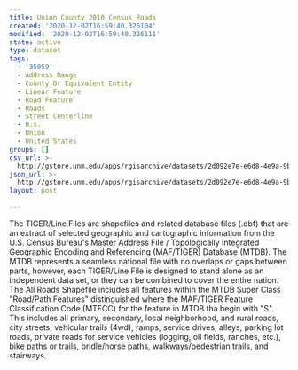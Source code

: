 ```yaml
---
title: Union County 2010 Census Roads
created: '2020-12-02T16:59:40.326104'
modified: '2020-12-02T16:59:40.326111'
state: active
type: dataset
tags:
  - '35059'
  - Address Range
  - County Or Equivalent Entity
  - Linear Feature
  - Road Feature
  - Roads
  - Street Centerline
  - U.s.
  - Union
  - United States
groups: []
csv_url: >-
  http://gstore.unm.edu/apps/rgisarchive/datasets/2d092e7e-e6d8-4e9a-9bd8-70837effd60e/tl_2010_35059_roads.derived.csv
json_url: >-
  http://gstore.unm.edu/apps/rgisarchive/datasets/2d092e7e-e6d8-4e9a-9bd8-70837effd60e/tl_2010_35059_roads.derived.json
layout: post

---
```

The TIGER/Line Files are shapefiles and related database files (.dbf) that are an extract of selected geographic and cartographic information from the U.S. Census Bureau's Master Address File / Topologically Integrated Geographic Encoding and Referencing (MAF/TIGER) Database (MTDB).  The MTDB represents a seamless national file with no overlaps or gaps between parts, however, each TIGER/Line File is designed to stand alone as an independent data set, or they can be combined to cover the entire nation.  The All Roads Shapefile includes all features within the MTDB Super Class "Road/Path Features" distinguished where the MAF/TIGER Feature Classification Code (MTFCC) for the feature in MTDB tha begin with "S".  This includes all primary, secondary, local neighborhood, and rural roads, city streets, vehicular trails (4wd), ramps, service drives, alleys, parking lot roads, private roads for service vehicles (logging, oil fields, ranches, etc.), bike paths or trails, bridle/horse paths, walkways/pedestrian trails, and stairways.  

